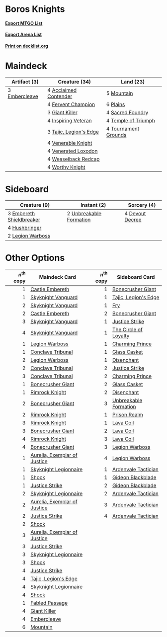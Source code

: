 # Boros Knights

#### [Export MTGO List](../collection/Boros%20Knights/Boros%20Knights.txt)
#### [Export Arena List](../collection/Boros%20Knights/Boros%20Knights_arena.txt)
#### [Print on decklist.org](http://decklist.org/?deckmain=4%09Acclaimed%20Contender%0A3%09Embercleave%0A4%09Fervent%20Champion%0A3%09Giant%20Killer%0A4%09Inspiring%20Veteran%0A5%09Mountain%0A6%09Plains%0A4%09Sacred%20Foundry%0A3%09Tajic,%20Legion's%20Edge%0A4%09Temple%20of%20Triumph%0A4%09Tournament%20Grounds%0A4%09Venerable%20Knight%0A4%09Venerated%20Loxodon%0A4%09Weaselback%20Redcap%0A4%09Worthy%20Knight&deckside=4%09Devout%20Decree%0A3%09Embereth%20Shieldbreaker%0A4%09Hushbringer%0A2%09Legion%20Warboss%0A2%09Unbreakable%20Formation)
# Maindeck

|                                      Artifact (3)                                      |                                          Creature (34)                                          |                                           Land (23)                                           |
|----------------------------------------------------------------------------------------|-------------------------------------------------------------------------------------------------|-----------------------------------------------------------------------------------------------|
|3 [Embercleave](http://gatherer.wizards.com/Pages/Card/Details.aspx?multiverseid=473082)|4 [Acclaimed Contender](http://gatherer.wizards.com/Pages/Card/Details.aspx?multiverseid=472963) |5 [Mountain](http://gatherer.wizards.com/Pages/Card/Details.aspx?multiverseid=439859)          |
|                                                                                        |4 [Fervent Champion](http://gatherer.wizards.com/Pages/Card/Details.aspx?multiverseid=473086)    |6 [Plains](http://gatherer.wizards.com/Pages/Card/Details.aspx?multiverseid=439856)            |
|                                                                                        |3 [Giant Killer](http://gatherer.wizards.com/Pages/Card/Details.aspx?multiverseid=472976)        |4 [Sacred Foundry](http://gatherer.wizards.com/Pages/Card/Details.aspx?multiverseid=405106)    |
|                                                                                        |4 [Inspiring Veteran](http://gatherer.wizards.com/Pages/Card/Details.aspx?multiverseid=473156)   |4 [Temple of Triumph](http://gatherer.wizards.com/Pages/Card/Details.aspx?multiverseid=373560) |
|                                                                                        |3 [Tajic, Legion's Edge](http://gatherer.wizards.com/Pages/Card/Details.aspx?multiverseid=452954)|4 [Tournament Grounds](http://gatherer.wizards.com/Pages/Card/Details.aspx?multiverseid=473210)|
|                                                                                        |4 [Venerable Knight](http://gatherer.wizards.com/Pages/Card/Details.aspx?multiverseid=472997)    |                                                                                               |
|                                                                                        |4 [Venerated Loxodon](http://gatherer.wizards.com/Pages/Card/Details.aspx?multiverseid=452780)   |                                                                                               |
|                                                                                        |4 [Weaselback Redcap](http://gatherer.wizards.com/Pages/Card/Details.aspx?multiverseid=473110)   |                                                                                               |
|                                                                                        |4 [Worthy Knight](http://gatherer.wizards.com/Pages/Card/Details.aspx?multiverseid=472998)       |                                                                                               |


# Sideboard

|                                           Creature (9)                                            |                                           Instant (2)                                            |                                       Sorcery (4)                                        |
|---------------------------------------------------------------------------------------------------|--------------------------------------------------------------------------------------------------|------------------------------------------------------------------------------------------|
|3 [Embereth Shieldbreaker](http://gatherer.wizards.com/Pages/Card/Details.aspx?multiverseid=473084)|2 [Unbreakable Formation](http://gatherer.wizards.com/Pages/Card/Details.aspx?multiverseid=457173)|4 [Devout Decree](http://gatherer.wizards.com/Pages/Card/Details.aspx?multiverseid=466767)|
|4 [Hushbringer](http://gatherer.wizards.com/Pages/Card/Details.aspx?multiverseid=472980)           |                                                                                                  |                                                                                          |
|2 [Legion Warboss](http://gatherer.wizards.com/Pages/Card/Details.aspx?multiverseid=452859)        |                                                                                                  |                                                                                          |


# Other Options

|*n*<sup>th</sup> copy|                                             Maindeck Card                                             |*n*<sup>th</sup> copy|                                         Sideboard Card                                         |
|--------------------:|-------------------------------------------------------------------------------------------------------|--------------------:|------------------------------------------------------------------------------------------------|
|                    1|[Castle Embereth](http://gatherer.wizards.com/Pages/Card/Details.aspx?multiverseid=473201)             |                    1|[Bonecrusher Giant](http://gatherer.wizards.com/Pages/Card/Details.aspx?multiverseid=473077)    |
|                    1|[Skyknight Vanguard](http://gatherer.wizards.com/Pages/Card/Details.aspx?multiverseid=466972)          |                    1|[Tajic, Legion's Edge](http://gatherer.wizards.com/Pages/Card/Details.aspx?multiverseid=452954) |
|                    2|[Skyknight Vanguard](http://gatherer.wizards.com/Pages/Card/Details.aspx?multiverseid=466972)          |                    1|[Fry](http://gatherer.wizards.com/Pages/Card/Details.aspx?multiverseid=466894)                  |
|                    2|[Castle Embereth](http://gatherer.wizards.com/Pages/Card/Details.aspx?multiverseid=473201)             |                    2|[Bonecrusher Giant](http://gatherer.wizards.com/Pages/Card/Details.aspx?multiverseid=473077)    |
|                    3|[Skyknight Vanguard](http://gatherer.wizards.com/Pages/Card/Details.aspx?multiverseid=466972)          |                    1|[Justice Strike](http://gatherer.wizards.com/Pages/Card/Details.aspx?multiverseid=452932)       |
|                    4|[Skyknight Vanguard](http://gatherer.wizards.com/Pages/Card/Details.aspx?multiverseid=466972)          |                    1|[The Circle of Loyalty](http://gatherer.wizards.com/Pages/Card/Details.aspx?multiverseid=472971)|
|                    1|[Legion Warboss](http://gatherer.wizards.com/Pages/Card/Details.aspx?multiverseid=452859)              |                    1|[Charming Prince](http://gatherer.wizards.com/Pages/Card/Details.aspx?multiverseid=472970)      |
|                    1|[Conclave Tribunal](http://gatherer.wizards.com/Pages/Card/Details.aspx?multiverseid=452756)           |                    1|[Glass Casket](http://gatherer.wizards.com/Pages/Card/Details.aspx?multiverseid=472977)         |
|                    2|[Legion Warboss](http://gatherer.wizards.com/Pages/Card/Details.aspx?multiverseid=452859)              |                    1|[Disenchant](http://gatherer.wizards.com/Pages/Card/Details.aspx?multiverseid=847)              |
|                    2|[Conclave Tribunal](http://gatherer.wizards.com/Pages/Card/Details.aspx?multiverseid=452756)           |                    2|[Justice Strike](http://gatherer.wizards.com/Pages/Card/Details.aspx?multiverseid=452932)       |
|                    3|[Conclave Tribunal](http://gatherer.wizards.com/Pages/Card/Details.aspx?multiverseid=452756)           |                    2|[Charming Prince](http://gatherer.wizards.com/Pages/Card/Details.aspx?multiverseid=472970)      |
|                    1|[Bonecrusher Giant](http://gatherer.wizards.com/Pages/Card/Details.aspx?multiverseid=473077)           |                    2|[Glass Casket](http://gatherer.wizards.com/Pages/Card/Details.aspx?multiverseid=472977)         |
|                    1|[Rimrock Knight](http://gatherer.wizards.com/Pages/Card/Details.aspx?multiverseid=473099)              |                    2|[Disenchant](http://gatherer.wizards.com/Pages/Card/Details.aspx?multiverseid=847)              |
|                    2|[Bonecrusher Giant](http://gatherer.wizards.com/Pages/Card/Details.aspx?multiverseid=473077)           |                    3|[Unbreakable Formation](http://gatherer.wizards.com/Pages/Card/Details.aspx?multiverseid=457173)|
|                    2|[Rimrock Knight](http://gatherer.wizards.com/Pages/Card/Details.aspx?multiverseid=473099)              |                    1|[Prison Realm](http://gatherer.wizards.com/Pages/Card/Details.aspx?multiverseid=460953)         |
|                    3|[Rimrock Knight](http://gatherer.wizards.com/Pages/Card/Details.aspx?multiverseid=473099)              |                    1|[Lava Coil](http://gatherer.wizards.com/Pages/Card/Details.aspx?multiverseid=452858)            |
|                    3|[Bonecrusher Giant](http://gatherer.wizards.com/Pages/Card/Details.aspx?multiverseid=473077)           |                    2|[Lava Coil](http://gatherer.wizards.com/Pages/Card/Details.aspx?multiverseid=452858)            |
|                    4|[Rimrock Knight](http://gatherer.wizards.com/Pages/Card/Details.aspx?multiverseid=473099)              |                    3|[Lava Coil](http://gatherer.wizards.com/Pages/Card/Details.aspx?multiverseid=452858)            |
|                    4|[Bonecrusher Giant](http://gatherer.wizards.com/Pages/Card/Details.aspx?multiverseid=473077)           |                    3|[Legion Warboss](http://gatherer.wizards.com/Pages/Card/Details.aspx?multiverseid=452859)       |
|                    1|[Aurelia, Exemplar of Justice](http://gatherer.wizards.com/Pages/Card/Details.aspx?multiverseid=452903)|                    4|[Legion Warboss](http://gatherer.wizards.com/Pages/Card/Details.aspx?multiverseid=452859)       |
|                    1|[Skyknight Legionnaire](http://gatherer.wizards.com/Pages/Card/Details.aspx?multiverseid=452948)       |                    1|[Ardenvale Tactician](http://gatherer.wizards.com/Pages/Card/Details.aspx?multiverseid=472967)  |
|                    1|[Shock](http://gatherer.wizards.com/Pages/Card/Details.aspx?multiverseid=129732)                       |                    1|[Gideon Blackblade](http://gatherer.wizards.com/Pages/Card/Details.aspx?multiverseid=463943)    |
|                    1|[Justice Strike](http://gatherer.wizards.com/Pages/Card/Details.aspx?multiverseid=452932)              |                    2|[Gideon Blackblade](http://gatherer.wizards.com/Pages/Card/Details.aspx?multiverseid=463943)    |
|                    2|[Skyknight Legionnaire](http://gatherer.wizards.com/Pages/Card/Details.aspx?multiverseid=452948)       |                    2|[Ardenvale Tactician](http://gatherer.wizards.com/Pages/Card/Details.aspx?multiverseid=472967)  |
|                    2|[Aurelia, Exemplar of Justice](http://gatherer.wizards.com/Pages/Card/Details.aspx?multiverseid=452903)|                    3|[Ardenvale Tactician](http://gatherer.wizards.com/Pages/Card/Details.aspx?multiverseid=472967)  |
|                    2|[Justice Strike](http://gatherer.wizards.com/Pages/Card/Details.aspx?multiverseid=452932)              |                    4|[Ardenvale Tactician](http://gatherer.wizards.com/Pages/Card/Details.aspx?multiverseid=472967)  |
|                    2|[Shock](http://gatherer.wizards.com/Pages/Card/Details.aspx?multiverseid=129732)                       |                     |                                                                                                |
|                    3|[Aurelia, Exemplar of Justice](http://gatherer.wizards.com/Pages/Card/Details.aspx?multiverseid=452903)|                     |                                                                                                |
|                    3|[Justice Strike](http://gatherer.wizards.com/Pages/Card/Details.aspx?multiverseid=452932)              |                     |                                                                                                |
|                    3|[Skyknight Legionnaire](http://gatherer.wizards.com/Pages/Card/Details.aspx?multiverseid=452948)       |                     |                                                                                                |
|                    3|[Shock](http://gatherer.wizards.com/Pages/Card/Details.aspx?multiverseid=129732)                       |                     |                                                                                                |
|                    4|[Justice Strike](http://gatherer.wizards.com/Pages/Card/Details.aspx?multiverseid=452932)              |                     |                                                                                                |
|                    4|[Tajic, Legion's Edge](http://gatherer.wizards.com/Pages/Card/Details.aspx?multiverseid=452954)        |                     |                                                                                                |
|                    4|[Skyknight Legionnaire](http://gatherer.wizards.com/Pages/Card/Details.aspx?multiverseid=452948)       |                     |                                                                                                |
|                    4|[Shock](http://gatherer.wizards.com/Pages/Card/Details.aspx?multiverseid=129732)                       |                     |                                                                                                |
|                    1|[Fabled Passage](http://gatherer.wizards.com/Pages/Card/Details.aspx?multiverseid=473206)              |                     |                                                                                                |
|                    4|[Giant Killer](http://gatherer.wizards.com/Pages/Card/Details.aspx?multiverseid=472976)                |                     |                                                                                                |
|                    4|[Embercleave](http://gatherer.wizards.com/Pages/Card/Details.aspx?multiverseid=473082)                 |                     |                                                                                                |
|                    6|[Mountain](http://gatherer.wizards.com/Pages/Card/Details.aspx?multiverseid=439859)                    |                     |                                                                                                |

